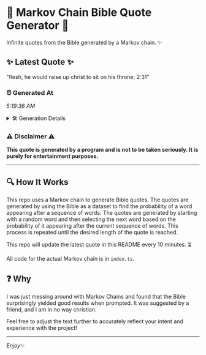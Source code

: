 # 📖 Markov Chain Bible Quote Generator 📖

Infinite quotes from the Bible generated by a Markov chain. ✨

## ✨ Latest Quote ✨
"flesh, he would raise up christ to sit on his throne; 2:31"

### ⏰ Generated At
*5:19:36 AM*

<details>
    <summary>🛠️ Generation Details</summary>
    <p>
        <strong>🌱 Seed:</strong> flesh,<br>
        <strong>🔄 Iterations:</strong> 11<br>
        <strong>📜 Context History:</strong><br>[ flesh, ]: he<br>[ flesh,, he ]: would<br>[ flesh,, he, would ]: raise<br>[ flesh,, he, would, raise ]: up<br>[ flesh,, he, would, raise, up ]: christ<br>[ flesh,, he, would, raise, up, christ ]: to<br>[ he, would, raise, up, christ, to ]: sit<br>[ would, raise, up, christ, to, sit ]: on<br>[ raise, up, christ, to, sit, on ]: his<br>[ up, christ, to, sit, on, his ]: throne;<br>[ christ, to, sit, on, his, throne; ]: 2:31<br>
    </p>
</details>

### ⚠️ Disclaimer ⚠️
**This quote is generated by a program and is not to be taken seriously. It is purely for entertainment purposes.**

---

## 🔍 How It Works

This repo uses a Markov chain to generate Bible quotes. The quotes are generated by using the Bible as a dataset to find the probability of a word appearing after a sequence of words. The quotes are generated by starting with a random word and then selecting the next word based on the probability of it appearing after the current sequence of words. This process is repeated until the desired length of the quote is reached.

This repo will update the latest quote in this README every 10 minutes. ⏳

All code for the actual Markov chain is in `index.ts`.

## ❓ Why

I was just messing around with Markov Chains and found that the Bible surprisingly yielded good results when prompted. 
It was suggested by a friend, and I am in no way christian.

Feel free to adjust the text further to accurately reflect your intent and experience with the project!

---

*Enjoy*✨
